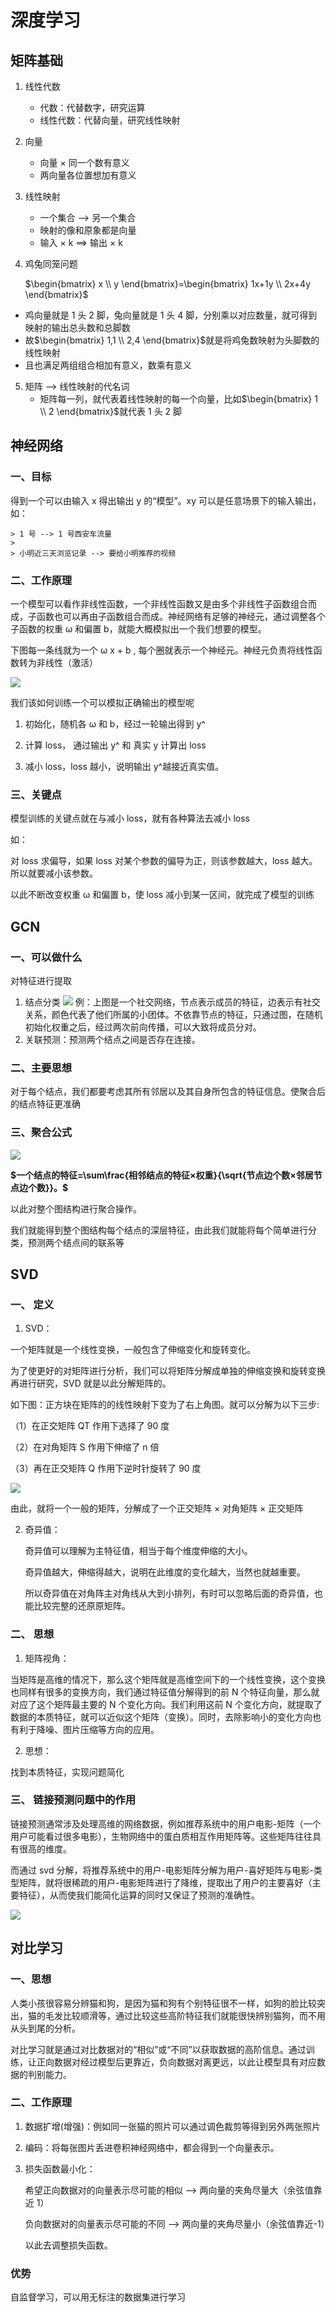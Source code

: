 # 深度学习

## 矩阵基础

1. 线性代数
   - 代数：代替数字，研究运算
   - 线性代数：代替向量，研究线性映射
2. 向量
   - 向量 × 同一个数有意义
   - 两向量各位置想加有意义
3. 线性映射
   - 一个集合 --> 另一个集合
   - 映射的像和原象都是向量
   - 输入 × k ==> 输出 × k
4. 鸡兔同笼问题

   $\begin{bmatrix}
   x \\
   y
   \end{bmatrix}=\begin{bmatrix}
   1x+1y \\
   2x+4y
   \end{bmatrix}$

- 鸡向量就是 1 头 2 脚，兔向量就是 1 头 4 脚，分别乘以对应数量，就可得到映射的输出总头数和总脚数
- 故$\begin{bmatrix}
   1,1 \\
   2,4
   \end{bmatrix}$就是将鸡兔数映射为头脚数的线性映射
- 且也满足两组组合相加有意义，数乘有意义

5. 矩阵 --> 线性映射的代名词
   - 矩阵每一列，就代表着线性映射的每一个向量，比如$\begin{bmatrix}
   1 \\
   2
   \end{bmatrix}$就代表 1 头 2 脚

## 神经网络

### 一、目标

得到一个可以由输入 x 得出输出 y 的“模型”。xy 可以是任意场景下的输入输出，如：

    > 1 号 --> 1 号西安车流量
    >
    > 小明近三天浏览记录 --> 要给小明推荐的视频

### 二、工作原理

一个模型可以看作非线性函数，一个非线性函数又是由多个非线性子函数组合而成，子函数也可以再由子函数组合而成。神经网络有足够的神经元，通过调整各个子函数的权重 ω 和偏置 b，就能大概模拟出一个我们想要的模型。

下图每一条线就为一个 ω x + b , 每个圈就表示一个神经元。神经元负责将线性函数转为非线性（激活）

![](/神经网络.png)

我们该如何训练一个可以模拟正确输出的模型呢

1. 初始化，随机各 ω 和 b，经过一轮输出得到 y^

2. 计算 loss， 通过输出 y^ 和 真实 y 计算出 loss

3. 减小 loss，loss 越小，说明输出 y^越接近真实值。

### 三、关键点

模型训练的关键点就在与减小 loss，就有各种算法去减小 loss

如：

对 loss 求偏导，如果 loss 对某个参数的偏导为正，则该参数越大，loss 越大。所以就要减小该参数。

以此不断改变权重 ω 和偏置 b，使 loss 减小到某一区间，就完成了模型的训练

## GCN

### 一、可以做什么

对特征进行提取

1. 结点分类
   ![](/GCN1.jpg)
   例：上图是一个社交网络，节点表示成员的特征，边表示有社交关系，颜色代表了他们所属的小团体。不依靠节点的特征，只通过图，在随机初始化权重之后，经过两次前向传播，可以大致将成员分对。
2. 关联预测：预测两个结点之间是否存在连接。

### 二、主要思想

对于每个结点，我们都要考虑其所有邻居以及其自身所包含的特征信息。使聚合后的结点特征更准确

### 三、聚合公式

![](/GCN.png)

**$一个结点的特征=\sum\frac{相邻结点的特征×权重}{\sqrt{节点边个数×邻居节点边个数}}。$**

以此对整个图结构进行聚合操作。

我们就能得到整个图结构每个结点的深层特征，由此我们就能将每个简单进行分类，预测两个结点间的联系等

## SVD

### 一、 定义

1. SVD：

一个矩阵就是一个线性变换，一般包含了伸缩变化和旋转变化。

为了使更好的对矩阵进行分析，我们可以将矩阵分解成单独的伸缩变换和旋转变换再进行研究，SVD 就是以此分解矩阵的。

如下图：正方块在矩阵的的线性映射下变为了右上角图。就可以分解为以下三步:

（1）在正交矩阵 QT 作用下选择了 90 度

（2）在对角矩阵 S 作用下伸缩了 n 倍

（3）再在正交矩阵 Q 作用下逆时针旋转了 90 度

![](/SVD几何.png)

由此，就将一个一般的矩阵，分解成了一个正交矩阵 × 对角矩阵 × 正交矩阵

2. 奇异值：

   奇异值可以理解为主特征值，相当于每个维度伸缩的大小。

   奇异值越大，伸缩得越大，说明在此维度的变化越大，当然也就越重要。

   所以奇异值在对角阵主对角线从大到小排列，有时可以忽略后面的奇异值，也能比较完整的还原原矩阵。

### 二、 思想

1. 矩阵视角：

当矩阵是高维的情况下，那么这个矩阵就是高维空间下的一个线性变换，这个变换也同样有很多的变换方向，我们通过特征值分解得到的前 N 个特征向量，那么就对应了这个矩阵最主要的 N 个变化方向。我们利用这前 N 个变化方向，就提取了数据的本质特征，就可以近似这个矩阵（变换）。同时，去除影响小的变化方向也有利于降噪、图片压缩等方向的应用。

2. 思想：

找到本质特征，实现问题简化

### 三、 链接预测问题中的作用

链接预测通常涉及处理高维的网络数据，例如推荐系统中的用户电影-矩阵（一个用户可能看过很多电影），生物网络中的蛋白质相互作用矩阵等。这些矩阵往往具有很高的维度。

而通过 svd 分解，将推荐系统中的用户-电影矩阵分解为用户-喜好矩阵与电影-类型矩阵，就将很稀疏的用户-电影矩阵进行了降维，提取出了用户的主要喜好（主要特征），从而使我们能简化运算的同时又保证了预测的准确性。

![](/svd推荐系统.png)

## 对比学习

### 一、思想

人类小孩很容易分辨猫和狗，是因为猫和狗有个别特征很不一样，如狗的脸比较突出，猫的毛发比较顺滑等，通过比较这些高阶特征我们就能很快辨别猫狗，而不用从头到尾的分析。

对比学习就是通过对比数据对的“相似”或“不同”以获取数据的高阶信息。通过训练，让正向数据对经过模型后更靠近，负向数据对离更远，以此让模型具有对应数据的判别能力。

### 二、工作原理

1.  数据扩增(增强)：例如同一张猫的照片可以通过调色裁剪等得到另外两张照片

2.  编码：将每张图片丢进卷积神经网络中，都会得到一个向量表示。

3.  损失函数最小化：

    希望正向数据对的向量表示尽可能的相似 --> 两向量的夹角尽量大（余弦值靠近 1）

    负向数据对的向量表示尽可能的不同 --> 两向量的夹角尽量小（余弦值靠近-1）

    以此去调整损失函数。

### 优势

自监督学习，可以用无标注的数据集进行学习
